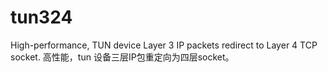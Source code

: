# tun324
High-performance, TUN device  Layer 3 IP packets redirect  to  Layer 4 TCP socket. 高性能，tun 设备三层IP包重定向为四层socket。
